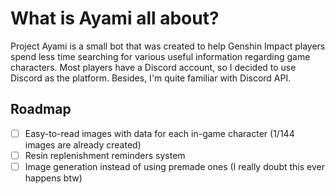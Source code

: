 # What is Ayami all about?

Project Ayami is a small bot that was created to help Genshin Impact players spend less time searching for various useful information regarding game characters. 
Most players have a Discord account, so I decided to use Discord as the platform. Besides, I'm quite familiar with Discord API.

## Roadmap

 - [ ] Easy-to-read images with data for each in-game character (1/144 images are already created)
 - [ ] Resin replenishment reminders system
 - [ ] Image generation instead of using premade ones (I really doubt this ever happens btw)

